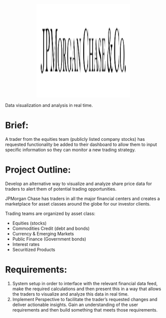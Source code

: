 <p align="center">
  <img width="300" height="300" src="https://github.com/arishma108/JPMorgan-Chase-Co/blob/master/J_P_Morgan_Chase.svg">
</p>
Data visualization and analysis in real time.

# Brief: 
A trader from the equities team (publicly listed company stocks) has requested functionality be added to their dashboard to allow them to input specific information so they can monitor a new trading strategy.

# Project Outline: 
Develop an alternative way to visualize and analyze share price data for traders to alert them of potential trading opportunities.

JPMorgan Chase has traders in all the major financial centers and creates a marketplace for asset classes around the globe for our investor clients.

Trading teams are organized by asset class: 
- Equities (stocks) 
- Commodities Credit (debt and bonds) 
- Currency & Emerging Markets 
- Public Finance (Government bonds) 
- Interest rates 
- Securitized Products

# Requirements: 
1. System setup in order to interface with the relevant financial data feed, make the required calculations and then present this in a way that allows the traders to visualize and analyze this data in real time.
2. Implement Perspective to facilitate the trader’s requested changes and deliver actionable insights. Gain an understanding of the user requirements and then build something that meets those requirements.
